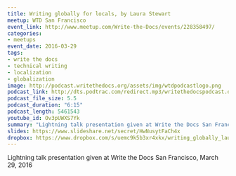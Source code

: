 ```yaml
---
title: Writing globally for locals, by Laura Stewart
meetup: WTD San Francisco
event_link: http://www.meetup.com/Write-the-Docs/events/228358497/
categories: 
- meetups
event_date: 2016-03-29
tags:
- write the docs
- technical writing
- localization
- globalization
image: http://podcast.writethedocs.org/assets/img/wtdpodcastlogo.png
podcast_link: http://dts.podtrac.com/redirect.mp3/writethedocspodcast.org/writing-globally-for-locals-laura-stewart.mp3
podcast_file_size: 5.5
podcast_duration: "6:15"
podcast_length: 5461543
youtube_id: Ov3pUWXS7Yk
summary: "Lightning talk presentation given at Write the Docs San Francisco, March 29, 2016"
slides: https://www.slideshare.net/secret/HwNusytFaCh4x
dropbox: https://www.dropbox.com/s/uemc9k5b3xr4xkx/writing_globally_laura_stewart.mp4?dl=0
---
```


Lightning talk presentation given at Write the Docs San Francisco, March 29, 2016








